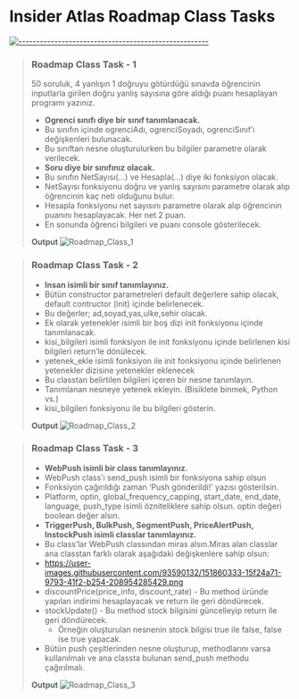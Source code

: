 # Insider Atlas Roadmap Class Tasks
[![-----------------------------------------------------](
https://raw.githubusercontent.com/andreasbm/readme/master/assets/lines/aqua.png)](https://github.com/muhammetfurkandemiral?tab=repositories)

> ### Roadmap Class Task - 1
> 50 soruluk, 4 yanlışın 1 doğruyu götürdüğü sınavda öğrencinin inputlarla girilen doğru yanlış sayısına göre aldığı puanı hesaplayan programı yazınız.
> 
> - **Ogrenci sınıfı diye bir sınıf tanımlanacak.**
>  - Bu sınıfın içinde ogrenciAdı, ogrenciSoyadı, ogrenciSınıf’ı değişkenleri bulunacak. 
>  - Bu sınıftan nesne oluşturulurken bu bilgiler parametre olarak verilecek.
> - **Soru diye bir sınıfınız olacak.**
>  - Bu sınıfın NetSayısı(...) ve Hesapla(...) diye iki fonksiyon olacak.
>  - NetSayısı fonksiyonu doğru ve yanlış sayısını parametre olarak alıp öğrencinin kaç neti olduğunu bulur.
>  - Hesapla fonksiyonu net sayısını parametre olarak alıp öğrencinin puanını hesaplayacak. Her net 2 puan.
>  - En sonunda öğrenci bilgileri ve puanı console gösterilecek.
> 
> **Output**
> ![Roadmap_Class_1](https://user-images.githubusercontent.com/105215223/168570544-b586b0d1-6b1e-419a-bf4a-bf77f1650a0f.png)


 
> ### Roadmap Class Task - 2
> - **Insan isimli bir sınıf tanımlayınız.**
>  - Bütün constructor parametreleri default değerlere sahip olacak, default contructor (init) içinde belirlenecek. 
>  - Bu değerler; ad,soyad,yas,ulke,sehir olacak.
>  - Ek olarak yetenekler isimli bir boş dizi init fonksiyonu içinde tanımlanacak.
>  - kisi_bilgileri isimli fonksiyon ile init fonksiyonu içinde belirlenen kisi bilgileri return’le dönülecek.
>  - yetenek_ekle isimli fonksiyon ile init fonksiyonu içinde belirlenen yetenekler dizisine yetenekler eklenecek
> - Bu classtan belirtilen bilgileri içeren bir nesne tanımlayın.
>  - Tanımlanan nesneye yetenek ekleyin. (Bisiklete binmek, Python vs.)
>  - kisi_bilgileri fonksiyonu ile bu bilgileri gösterin.
> 
> **Output**
> ![Roadmap_Class_2](https://user-images.githubusercontent.com/105215223/168570793-eaa67e95-c511-484f-aae8-eb6adf5f7e0a.png)



> ### Roadmap Class Task - 3
> - **WebPush isimli bir class tanımlayınız.**
>  - WebPush class’ı send_push isimli bir fonksiyona sahip olsun
>  - Fonksiyon çağırıldığı zaman ‘Push gönderildi!’ yazısı gösterilsin. 
>  - Platform, optin, global_frequency_capping, start_date, end_date, language, push_type isimli özniteliklere sahip olsun. optin değeri boolean değer alsın.
> - **TriggerPush, BulkPush, SegmentPush, PriceAlertPush, InstockPush isimli classlar tanımlayınız.**
>  - Bu class’lar WebPush classından miras alsın.Miras alan classlar ana classtan farklı olarak aşağıdaki değişkenlere sahip olsun:
>  - https://user-images.githubusercontent.com/93590132/151860333-15f24a71-9793-41f2-b254-208954285429.png
>  - discountPrice(price_info, discount_rate) - Bu method üründe yapılan indirimi hesaplayacak ve return ile geri döndürecek.
>  - stockUpdate() - Bu method stock bilgisini güncelleyip return ile geri döndürecek. 
>    - Örneğin oluşturulan nesnenin stock bilgisi true ile false, false ise true yapacak.
> - Bütün push çeşitlerinden nesne oluşturup, methodlarını varsa kullanılmalı ve ana classta bulunan send_push methodu çağırılmalı.
> 
> **Output**
> ![Roadmap_Class_3](https://user-images.githubusercontent.com/105215223/168570866-4d5b830d-4090-4a8f-9464-c28001a92961.png)


